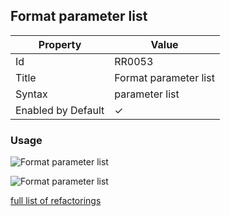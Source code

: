 ## Format parameter list

| Property           | Value                 |
| ------------------ | --------------------- |
| Id                 | RR0053                |
| Title              | Format parameter list |
| Syntax             | parameter list        |
| Enabled by Default | &#x2713;              |

### Usage

![Format parameter list](../../images/refactorings/FormatEachParameterOnSeparateLine.png)

![Format parameter list](../../images/refactorings/FormatAllParametersOnSingleLine.png)

[full list of refactorings](Refactorings.md)